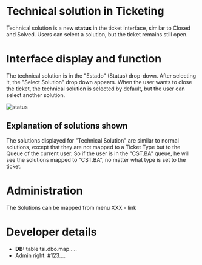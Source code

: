 # Technical solution in Ticketing 

Technical solution is a new **status** in the ticket interface, similar to Closed and Solved. Users can select a solution, but the ticket remains still open. 

# Interface display and function
The technical solution is in the "Estado" (Status) drop-down. After selecting it, the "Select Solution" drop down appears. When the user wants to close the ticket, the technical solution is selected by default, but the user can select another solution. 

![status](https://github.com/user-attachments/assets/3bd6de3a-f2e1-4703-97ac-16dd972e2768)

## Explanation of solutions shown

The solutions displayed for "Technical Solution" are similar to normal solutions, except that they are not mapped to a Ticket Type but to the Queue of the current user. So if the user is in the "CST.BA" queue, he will see the solutions mapped to "CST.BA", no matter what type is set to the ticket. 

# Administration 

The Solutions can be mapped from menu XXX - link 

# Developer details

- **DB:** table tsi.dbo.map.....
- Admin right: #123....
  


